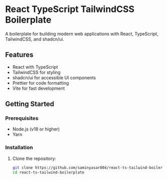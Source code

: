# React TypeScript TailwindCSS Boilerplate

A boilerplate for building modern web applications with React, TypeScript, TailwindCSS, and shadcn/ui.

## Features

-   React with TypeScript
-   TailwindCSS for styling
-   shadcn/ui for accessible UI components
-   Prettier for code formatting
-   Vite for fast development

## Getting Started

### Prerequisites

-   Node.js (v18 or higher)
-   Yarn

### Installation

1. Clone the repository:
    ```bash
    git clone https://github.com/saminyasar004/react-ts-tailwind-boilerplate.git
    cd react-ts-tailwind-boilerplate
    ```
